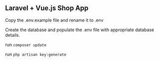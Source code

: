 ## Laravel + Vue.js Shop App

Copy the .env.example file and rename it to .env

Create the database and populate the .env file with appropriate database details.

run `composer update`

run `php artisan key:generate`